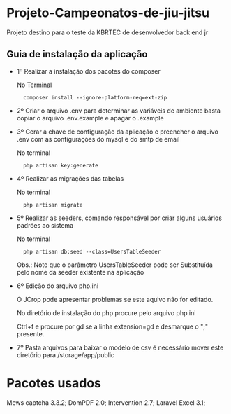 # Projeto-Campeonatos-de-jiu-jitsu
Projeto destino para o teste da KBRTEC de desenvolvedor back end jr

## Guia de instalação da aplicação
 
- 1º Realizar a instalação dos pacotes do composer
    
    No Terminal
 
        composer install --ignore-platform-req=ext-zip

- 2º Criar o arquivo .env para determinar as variáveis de ambiente basta copiar o arquivo .env.example e apagar o .example

- 3º Gerar a chave de configuração da aplicação e preencher o arquivo .env com as configurações do mysql e do smtp de email
  
  No terminal

        php artisan key:generate

- 4º Realizar as migrações das tabelas
  
  No terminal
  
        php artisan migrate

- 5º Realizar as seeders, comando responsável por criar alguns usuários padrões ao sistema
  
  No terminal
  
        php artisan db:seed --class=UsersTableSeeder
  
  Obs.: Note que o parâmetro UsersTableSeeder pode ser Substituída pelo nome da seeder existente na aplicação

- 6º Edição do arquivo php.ini

    O JCrop pode apresentar problemas se este aquivo não for editado.

    No diretório de instalação do php procure pelo arquivo php.ini

    Ctrl+f e procure por gd se a linha extension=gd e desmarque o ";" presente.

- 7º Pasta arquivos para baixar o modelo de csv é necessário mover este diretório para /storage/app/public

# Pacotes usados

Mews captcha 3.3.2;
DomPDF 2.0;
Intervention 2.7;
Laravel Excel 3.1;
